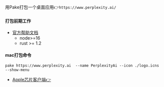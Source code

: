 用Pake打包一个桌面应用👉```https://www.perplexity.ai/``` 


#### 打包前期工作
* [官方帮助文档](https://github.com/tw93/Pake/blob/master/bin/README.md)
	* node>=16 
	* rust >= 1.2

#### mac打包命令

```
pake https://www.perplexity.ai  --name PerplexityAi --icon ./logo.icns --show-menu 

```

* [Apple芯片客户端👉](https://github.com/ghyghoo8/pake-perplexity.ai/raw/main/PerplexityAi.dmg)
